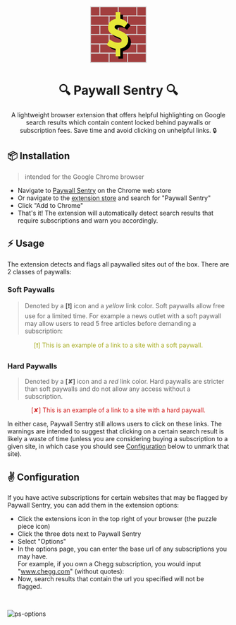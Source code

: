 <p align="center">
    <img src="https://github.com/lucasotanez/paywall-sentry/blob/main/public/img/ps-icon128.png?raw=true"/>
</p>

<h1 align="center"> 🔍 Paywall Sentry 🔍</h3>

<p align="center">A lightweight browser extension that offers helpful highlighting on 
Google search results which contain content locked behind paywalls or subscription fees. 
Save time and avoid clicking on unhelpful links. 🔒</p>

## :package: Installation
> intended for the Google Chrome browser

- Navigate to [Paywall Sentry](replaceWithPsLink) on the Chrome web store
- Or navigate to the [extension store](https://chrome.google.com/webstore/category/extensions)
and search for "Paywall Sentry"
- Click "Add to Chrome"
- That's it! The extension will automatically detect search results that require
subscriptions and warn you accordingly.

## :zap: Usage
The extension detects and flags all paywalled sites out of the box. There are 2 classes
of paywalls:
### Soft Paywalls
> Denoted by a **[❗]** icon and a *yellow* link color. Soft paywalls allow
free use for a limited time. For example a news outlet with a soft paywall may allow users
to read 5 free articles before demanding a subscription:

<p align="center" style="color:#a6ab1f">[❗] This is an example of a link to a site with a soft paywall.</p>

### Hard Paywalls
> Denoted by a **[✘]** icon and a *red* link color. Hard paywalls are stricter
than soft paywalls and do not allow any access without a subscription.

<p align="center" style="color:#d11919">[✘] This is an example of a link to a site with a hard paywall.</p>

In either case, Paywall Sentry still allows users to click on these links. The warnings 
are intended to suggest that clicking on a certain search result is likely a waste of
time (unless you are considering buying a subscription to a given site, in which case you
should see [Configuration](#configuration) below to unmark that site).

## :v: Configuration
If you have active subscriptions for certain websites that may be flagged by Paywall
Sentry, you can add them in the extension options:

- Click the extensions icon in the top right of your browser (the puzzle piece icon)
- Click the three dots next to Paywall Sentry
- Select "Options"
- In the options page, you can enter the base url of any subscriptions you may have. <br>
For example, if you own a Chegg subscription, you would input "www.chegg.com" (without quotes):
- Now, search results that contain the url you specified will not be flagged.
<br/>

![ps-options](https://github.com/lucasotanez/paywall-sentry/assets/72469916/ba29d629-e4c6-42dd-b1a6-fed116dd0136)
